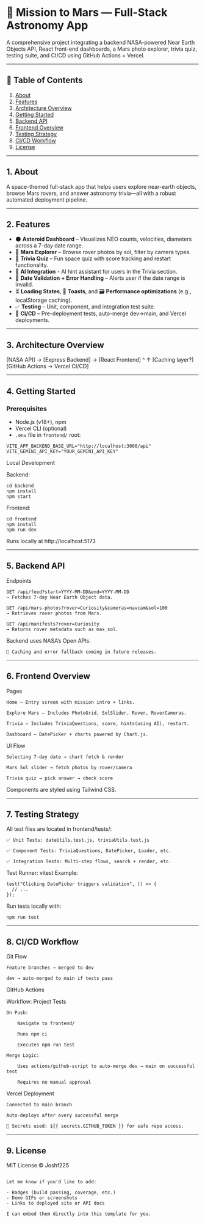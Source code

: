 # 🚀 Mission to Mars — Full-Stack Astronomy App

A comprehensive project integrating a backend NASA-powered Near Earth Objects API, React front-end dashboards, a Mars photo explorer, trivia quiz, testing suite, and CI/CD using GitHub Actions + Vercel.

---

## 🧩 Table of Contents

1. [About](#1-about)  
2. [Features](#2-features)  
3. [Architecture Overview](#3-architecture-overview)  
4. [Getting Started](#4-getting-started)  
5. [Backend API](#5-backend-api)  
6. [Frontend Overview](#6-frontend-overview)  
7. [Testing Strategy](#7-testing-strategy)  
8. [CI/CD Workflow](#8-cicd-workflow)  
9. [License](#9-license)
---

## 1. About

A space-themed full-stack app that helps users explore near-earth objects, browse Mars rovers, and answer astronomy trivia—all with a robust automated deployment pipeline.

---

## 2. Features

- 🌑 **Asteroid Dashboard** – Visualizes NEO counts, velocities, diameters across a 7-day date range.
- 🚀 **Mars Explorer** – Browse rover photos by sol, filter by camera types.
- 🧠 **Trivia Quiz** – Fun space quiz with score tracking and restart functionality.
- 🤖 **AI Integration** - AI hint assistant for users in the Trivia section.
- 📅 **Date Validation + Error Handling** – Alerts user if the date range is invalid.
- ⏳ **Loading States**, 🧠 **Toasts**, and 🗃️ **Performance optimizations** (e.g., localStorage caching).
- ✅ **Testing** – Unit, component, and integration test suite.
- 🔁 **CI/CD** – Pre-deployment tests, auto-merge dev→main, and Vercel deployments.

---

## 3. Architecture Overview

[NASA API] → [Express Backend] → [React Frontend]
^ ↑
[Caching layer?] [GitHub Actions → Vercel CI/CD]


---

## 4. Getting Started

### Prerequisites

- Node.js (v18+), npm
- Vercel CLI (optional)
- `.env` file in `frontend/` root:

```env
VITE_APP_BACKEND_BASE_URL="http://localhost:3000/api"
VITE_GEMINI_API_KEY="YOUR_GEMINI_API_KEY"
```

Local Development

Backend:
```
cd backend
npm install
npm start
```

Frontend:
```
cd frontend
npm install
npm run dev
```

Runs locally at http://localhost:5173

---

## 5. Backend API
Endpoints

    GET /api/feed?start=YYYY-MM-DD&end=YYYY-MM-DD
    → Fetches 7-day Near Earth Object data.

    GET /api/mars-photos?rover=Curiosity&cameras=navcam&sol=100
    → Retrieves rover photos from Mars.

    GET /api/manifests?rover=Curiosity
    → Returns rover metadata such as max_sol.

Backend uses NASA’s Open APIs.

    🧩 Caching and error fallback coming in future releases.
---

## 6. Frontend Overview
Pages

    Home – Entry screen with mission intro + links.

    Explore Mars – Includes PhotoGrid, SolSlider, Rover, RoverCameras.

    Trivia – Includes TriviaQuestions, score, hints(using AI), restart.

    Dashboard – DatePicker + charts powered by Chart.js.

UI Flow

    Selecting 7-day date → chart fetch & render

    Mars Sol slider → fetch photos by rover/camera

    Trivia quiz → pick answer → check score

Components are styled using Tailwind CSS.

---

## 7. Testing Strategy

All test files are located in frontend/tests/:

    ✅ Unit Tests: dateUtils.test.js, triviaUtils.test.js

    ✅ Component Tests: TriviaQuestions, DatePicker, Loader, etc.

    ✅ Integration Tests: Multi-step flows, search + render, etc.

Test Runner: vitest
Example:

```
test("Clicking DatePicker triggers validation", () => {
  // ...
});
```

Run tests locally with:

```
npm run test

```

---


## 8. CI/CD Workflow
Git Flow

    Feature branches → merged to dev

    dev → auto-merged to main if tests pass

GitHub Actions

Workflow: Project Tests

    On Push:

        Navigate to frontend/

        Runs npm ci

        Executes npm run test

    Merge Logic:

        Uses actions/github-script to auto-merge dev → main on successful test

        Requires no manual approval

Vercel Deployment

    Connected to main branch

    Auto-deploys after every successful merge

    🔐 Secrets used: ${{ secrets.GITHUB_TOKEN }} for safe repo access.

---

## 9. License

MIT License © Joshf225

```

Let me know if you'd like to add:

- Badges (build passing, coverage, etc.)
- Demo GIFs or screenshots
- Links to deployed site or API docs

I can embed them directly into this template for you.

```
